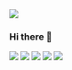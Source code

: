 
<img src="https://capsule-render.vercel.app/api?type=waving&color=000000&height=250&section=header&text=JunSeok%20Kim&fontSize=90&fontColor=FFFF00&fontAlignY=40&fontAlign=60&desc=Developer&descAlign=83&descAlignY=60&descSize=30" />

### Hi there 👋


<img src="https://img.shields.io/badge/Python-white?style=flat&logo=Python&logoColor=3776AB"/></a>
<img src="https://img.shields.io/badge/pandas-150458?style=flat&logo=pandas&logoColor=white"/></a>
<img src="https://img.shields.io/badge/Discord-white?style=flat&logo=Discord&logoColor=5865F2"/></a>
<img src="https://img.shields.io/badge/Visual Studio Code-007ACC?style=flat&logo=Visual Studio Code&logoColor=white"/></a>
<img src="https://img.shields.io/badge/RPA-UiPath-orange"/></a>
